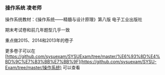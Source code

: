 ### 操作系统 凌老师

操作系统教材：《操作系统——精髓与设计原理》第八版  电子工业出版社

期末考试卷和前几年题型几乎一致

重点做2015、2014和2013年的卷子

更多卷子可以在 [https://github.com/sysuexam/SYSUExam/tree/master/%E6%93%8D%E4%BD%9C%E7%B3%BB%E7%BB%9F](https://github.com/sysuexam/SYSU-Exam/tree/master/操作系统)  可以查看

